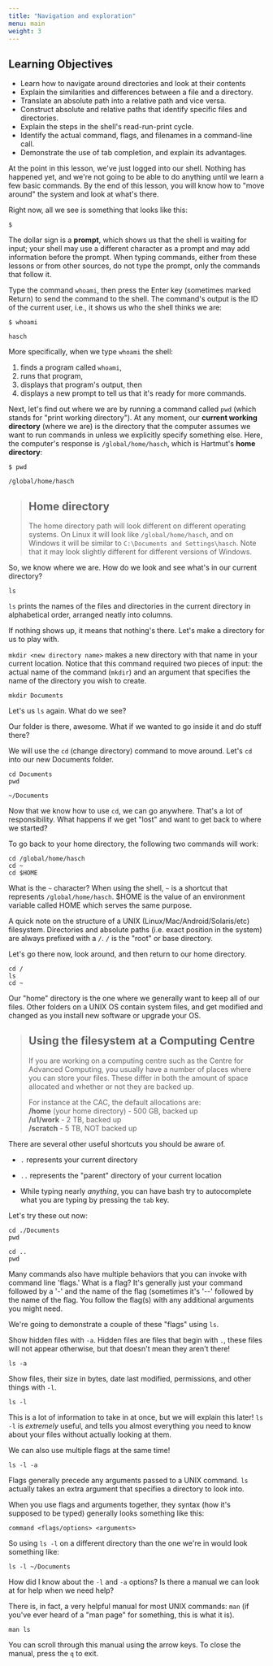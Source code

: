 ```yaml
---
title: "Navigation and exploration"
menu: main
weight: 3
---
```



## Learning Objectives
*   Learn how to navigate around directories and look at their contents
*   Explain the similarities and differences between a file and a directory.
*   Translate an absolute path into a relative path and vice versa.
*   Construct absolute and relative paths that identify specific files and directories.
*   Explain the steps in the shell's read-run-print cycle.
*   Identify the actual command, flags, and filenames in a command-line call.
*   Demonstrate the use of tab completion, and explain its advantages.

At the point in this lesson, we've just logged into our shell. Nothing has happened yet, and we're not going to be able to do anything until we learn a few basic commands. By the end of this lesson, you will know how to "move around" the system and look at what's there.

Right now, all we see is something that looks like this:

~~~ {.bash}
$
~~~

The dollar sign is a **prompt**, which shows us that the shell is waiting for input;
your shell may use a different character as a prompt and may add information before
the prompt. When typing commands, either from these lessons or from other sources,
do not type the prompt, only the commands that follow it.

Type the command `whoami`, then press the Enter key (sometimes marked Return) to send the command to the shell. The command's output is the ID of the current user, i.e., it shows us who the shell thinks we are:

~~~ {.bash}
$ whoami
~~~
~~~ {.output}
hasch
~~~

More specifically, when we type `whoami` the shell:

1.  finds a program called `whoami`,
2.  runs that program,
3.  displays that program's output, then
4.  displays a new prompt to tell us that it's ready for more commands.

Next,
let's find out where we are by running a command called `pwd` (which stands for "print working directory"). At any moment, our **current working directory** (where we are) is the directory that the computer assumes we want to run commands in unless we explicitly specify something else.
Here, the computer's response is `/global/home/hasch`, which is Hartmut's **home directory**:

~~~ {.bash}
$ pwd
~~~
~~~ {.output}
/global/home/hasch
~~~

> ## Home directory
>
> The home directory path will look different on different operating systems.
> On Linux it will look like `/global/home/hasch`,
> and on Windows it will be similar to `C:\Documents and Settings\hasch`.
> Note that it may look slightly different for different versions of Windows.

So, we know where we are. How do we look and see what's in our current directory?
```{.bash}
ls
```

`ls` prints the names of the files and directories in the current directory in alphabetical order, arranged neatly into columns.

If nothing shows up, it means that nothing's there. Let's make a directory for us to play with.

`mkdir <new directory name>` makes a new directory with that name in your current location. Notice that this command required two pieces of input: the actual name of the command (`mkdir`) and an argument that specifies the name of the directory you wish to create.

```{.bash}
mkdir Documents
```

Let's us `ls` again. What do we see?

Our folder is there, awesome. What if we wanted to go inside it and do stuff there?

We will use the `cd` (change directory) command to move around. Let's `cd` into our new Documents folder.

```{.bash}
cd Documents
pwd
```
```{.output}
~/Documents
```

Now that we know how to use `cd`, we can go anywhere. That's a lot of responsibility. What happens if we get "lost" and want to get back to where we started?

To go back to your home directory, the following two commands will work:

```{.bash}
cd /global/home/hasch
cd ~
cd $HOME
```

What is the `~` character? When using the shell, `~` is a shortcut that represents `/global/home/hasch`. $HOME is the value of an environment variable called HOME which serves the same purpose.

A quick note on the structure of a UNIX (Linux/Mac/Android/Solaris/etc) filesystem. Directories and absolute paths (i.e. exact position in the system) are always prefixed with a `/`. `/` is the "root" or base directory.

Let's go there now, look around, and then return to our home directory.
```{.bash}
cd /
ls
cd ~
```

Our "home" directory is the one where we generally want to keep all of our files. Other folders on a UNIX OS contain system files, and get modified and changed as you install new software or upgrade your OS.

> ## Using the filesystem at a Computing Centre
> If you are working on a computing centre such as the Centre for Advanced Computing, you usually have a number of places where you can store your files. These differ in both the amount of space allocated and whether or not they are backed up. 
>
> For instance at the CAC, the default allocations are:  
> **/home** (your home directory) - 500 GB, backed up  
> **/u1/work** - 2 TB, backed up  
> **/scratch** - 5 TB, NOT backed up  

There are several other useful shortcuts you should be aware of.  

+ `.` represents your current directory   

+ `..` represents the "parent" directory of your current location

+ While typing nearly *anything*, you can have bash try to autocomplete what you are typing by pressing the `tab` key.  


Let's try these out now:
```{.bash}
cd ./Documents
pwd

cd ..
pwd
```

Many commands also have multiple behaviors that you can invoke with command line 'flags.' What is a flag? It's generally just your command followed by a '-' and the name of the flag (sometimes it's '--' followed by the name of the flag. You follow the flag(s) with any additional arguments you might need.

We're going to demonstrate a couple of these "flags" using `ls`.

Show hidden files with `-a`. Hidden files are files that begin with `.`, these files will not appear otherwise, but that doesn't mean they aren't there!
```{.bash}
ls -a
```

Show files, their size in bytes, date last modified, permissions, and other things with `-l`.
```{.bash}
ls -l
```
This is a lot of information to take in at once, but we will explain this later! `ls -l` is *extremely* useful, and tells you almost everything you need to know about your files without actually looking at them.

We can also use multiple flags at the same time!
```{.bash}
ls -l -a
```

Flags generally precede any arguments passed to a UNIX command. `ls` actually takes an extra argument that specifies a directory to look into.

When you use flags and arguments together, they syntax (how it's supposed to be typed) generally looks something like this:
```{.bash}
command <flags/options> <arguments>
```

So using `ls -l` on a different directory than the one we're in would look something like:
```{.bash}
ls -l ~/Documents
```

How did I know about the `-l` and `-a` options? Is there a manual we can look at for help when we need help?

There is, in fact, a very helpful manual for most UNIX commands: `man` (if you've ever heard of a "man page" for something, this is what it is).
```{.bash}
man ls
```
You can scroll through this manual using the arrow keys. To close the manual, press the `q` to exit.
